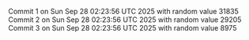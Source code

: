 Commit 1 on Sun Sep 28 02:23:56 UTC 2025 with random value 31835
Commit 2 on Sun Sep 28 02:23:56 UTC 2025 with random value 29205
Commit 3 on Sun Sep 28 02:23:56 UTC 2025 with random value 8975
